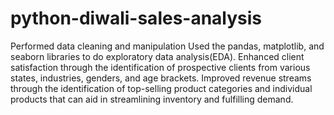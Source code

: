 # python-diwali-sales-analysis
Performed data cleaning and manipulation
Used the pandas, matplotlib, and seaborn libraries to do exploratory data analysis(EDA).
Enhanced client satisfaction through the identification of prospective clients from various states, industries, genders, and age brackets.
Improved revenue streams through the identification of top-selling product categories and individual products that can aid in streamlining inventory and fulfilling demand.
